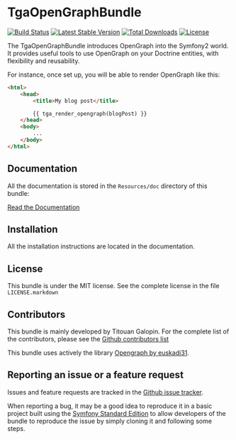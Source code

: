 TgaOpenGraphBundle
==================

[![Build Status](https://travis-ci.org/tgalopin/OpenGraphBundle.svg?branch=master)](https://travis-ci.org/tgalopin/OpenGraphBundle)
[![Latest Stable Version](https://poser.pugx.org/tga/opengraph-bundle/v/stable.svg)](https://packagist.org/packages/tga/opengraph-bundle)
[![Total Downloads](https://poser.pugx.org/tga/opengraph-bundle/downloads.svg)](https://packagist.org/packages/tga/opengraph-bundle)
[![License](https://poser.pugx.org/tga/opengraph-bundle/license.svg)](https://github.com/tgalopin/OpenGraphBundle/blob/master/LICENSE.markdown)

The TgaOpenGraphBundle introduces OpenGraph into the Symfony2 world.
It provides useful tools to use OpenGraph on your Doctrine entities,
with flexibility and reusability.

For instance, once set up, you will be able to render OpenGraph like
this:

``` html
<html>
    <head>
        <title>My blog post</title>

        {{ tga_render_opengraph(blogPost) }}
    </head>
    <body>
        ...
    </body>
</html>
```


Documentation
-------------

All the documentation is stored in the `Resources/doc` directory
of this bundle:

[Read the Documentation](https://github.com/tgalopin/OpenGraphBundle/blob/master/Resources/doc/index.markdown)


Installation
------------

All the installation instructions are located in the documentation.


License
-------

This bundle is under the MIT license. See the complete license in the
file `LICENSE.markdown`


Contributors
------------

This bundle is mainly developed by Titouan Galopin. For the complete
list of the contributors, please see the
[Github contributors list](https://github.com/tgalopin/OpenGraphBundle/contributors)

This bundle uses actively the library
[Opengraph by euskadi31](https://github.com/euskadi31/Opengraph).


Reporting an issue or a feature request
---------------------------------------

Issues and feature requests are tracked in the
[Github issue tracker](https://github.com/tgalopin/OpenGraphBundle/issues).

When reporting a bug, it may be a good idea to reproduce it in a basic project
built using the [Symfony Standard Edition](https://github.com/symfony/symfony-standard)
to allow developers of the bundle to reproduce the issue by simply cloning it
and following some steps.
